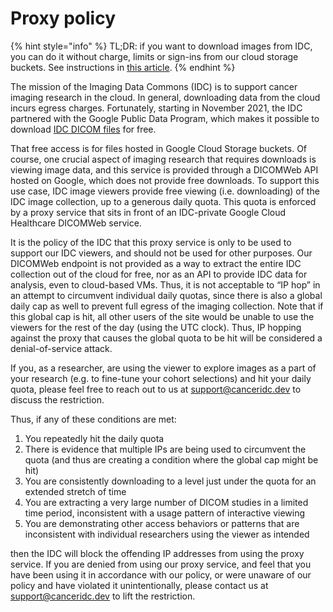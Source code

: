 # Proxy policy



{% hint style="info" %}
TL;DR: if you want to download images from IDC, you can do it without charge, limits or sign-ins from our cloud storage buckets. See instructions in [this article](../data/downloading-data/).
{% endhint %}

The mission of the Imaging Data Commons (IDC) is to support cancer imaging research in the cloud. In general, downloading data from the cloud incurs egress charges. Fortunately, starting in November 2021, the IDC partnered with the Google Public Data Program, which makes it possible to download [IDC DICOM files](https://console.cloud.google.com/marketplace/product/gcp-public-data-idc/nci-idc-data) for free.

That free access is for files hosted in Google Cloud Storage buckets. Of course, one crucial aspect of imaging research that requires downloads is viewing image data, and this service is provided through a DICOMWeb API hosted on Google, which does not provide free downloads. To support this use case, IDC image viewers provide free viewing (i.e. downloading) of the IDC image collection, up to a generous daily quota. This quota is enforced by a proxy service that sits in front of an IDC-private Google Cloud Healthcare DICOMWeb service.

It is the policy of the IDC that this proxy service is only to be used to support our IDC viewers, and should not be used for other purposes. Our DICOMWeb endpoint is not provided as a way to extract the entire IDC collection out of the cloud for free, nor as an API to provide IDC data for analysis, even to cloud-based VMs. Thus, it is not acceptable to “IP hop” in an attempt to circumvent individual daily quotas, since there is also a global daily cap as well to prevent full egress of the imaging collection. Note that if this global cap is hit, all other users of the site would be unable to use the viewers for the rest of the day (using the UTC clock). Thus, IP hopping against the proxy that causes the global quota to be hit will be considered a denial-of-service attack.

If you, as a researcher, are using the viewer to explore images as a part of your research (e.g. to fine-tune your cohort selections) and hit your daily quota, please feel free to reach out to us at [support@canceridc.dev](mailto:support@canceridc.dev) to discuss the restriction.

Thus, if any of these conditions are met:

1. You repeatedly hit the daily quota
2. There is evidence that multiple IPs are being used to circumvent the quota (and thus are creating a condition where the global cap might be hit)
3. You are consistently downloading to a level just under the quota for an extended stretch of time
4. You are extracting a very large number of DICOM studies in a limited time period, inconsistent with a usage pattern of interactive viewing
5. You are demonstrating other access behaviors or patterns that are inconsistent with individual researchers using the viewer as intended

then the IDC will block the offending IP addresses from using the proxy service. If you are denied from using our proxy service, and feel that you have been using it in accordance with our policy, or were unaware of our policy and have violated it unintentionally, please contact us at [support@canceridc.dev](mailto:support@canceridc.dev) to lift the restriction.
